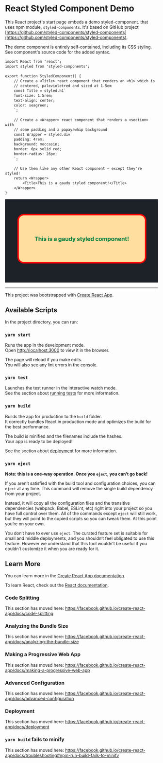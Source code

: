 # React Styled Component Demo
This React project's start page embeds a demo styled-component. 
that uses npm module, `styled-components`. It's based on GitHub project
[https://github.com/styled-components/styled-components](https://github.com/styled-components/styled-components).

The demo component is entirely self-contained, including its 
CSS styling. See component's source code for the added syntax.

````
import React from 'react';
import styled from 'styled-components';

export function StyledComponent() {
    // Create a <Title> react component that renders an <h1> which is
    // centered, palevioletred and sized at 1.5em
    const Title = styled.h1`
    font-size: 1.5rem;
    text-align: center;
    color: seagreen;
    `;

    // Create a <Wrapper> react component that renders a <section> with
    // some padding and a papayawhip background
    const Wrapper = styled.div`
    padding: 4rem;
    background: moccasin;
    border: 6px solid red;
    border-radius: 26px;
    `;

    // Use them like any other React component – except they're styled!
    return <Wrapper>
        <Title>This is a gaudy styled component!</Title>
    </Wrapper>
}
````
![./doc/styled-component-eg.png](./doc/styled-component-eg.png)

-------------
This project was bootstrapped with [Create React App](https://github.com/facebook/create-react-app).

## Available Scripts

In the project directory, you can run:

### `yarn start`

Runs the app in the development mode.<br />
Open [http://localhost:3000](http://localhost:3000) to view it in the browser.

The page will reload if you make edits.<br />
You will also see any lint errors in the console.

### `yarn test`

Launches the test runner in the interactive watch mode.<br />
See the section about [running tests](https://facebook.github.io/create-react-app/docs/running-tests) for more information.

### `yarn build`

Builds the app for production to the `build` folder.<br />
It correctly bundles React in production mode and optimizes the build for the best performance.

The build is minified and the filenames include the hashes.<br />
Your app is ready to be deployed!

See the section about [deployment](https://facebook.github.io/create-react-app/docs/deployment) for more information.

### `yarn eject`

**Note: this is a one-way operation. Once you `eject`, you can’t go back!**

If you aren’t satisfied with the build tool and configuration choices, you can `eject` at any time. This command will remove the single build dependency from your project.

Instead, it will copy all the configuration files and the transitive dependencies (webpack, Babel, ESLint, etc) right into your project so you have full control over them. All of the commands except `eject` will still work, but they will point to the copied scripts so you can tweak them. At this point you’re on your own.

You don’t have to ever use `eject`. The curated feature set is suitable for small and middle deployments, and you shouldn’t feel obligated to use this feature. However we understand that this tool wouldn’t be useful if you couldn’t customize it when you are ready for it.

## Learn More

You can learn more in the [Create React App documentation](https://facebook.github.io/create-react-app/docs/getting-started).

To learn React, check out the [React documentation](https://reactjs.org/).

### Code Splitting

This section has moved here: https://facebook.github.io/create-react-app/docs/code-splitting

### Analyzing the Bundle Size

This section has moved here: https://facebook.github.io/create-react-app/docs/analyzing-the-bundle-size

### Making a Progressive Web App

This section has moved here: https://facebook.github.io/create-react-app/docs/making-a-progressive-web-app

### Advanced Configuration

This section has moved here: https://facebook.github.io/create-react-app/docs/advanced-configuration

### Deployment

This section has moved here: https://facebook.github.io/create-react-app/docs/deployment

### `yarn build` fails to minify

This section has moved here: https://facebook.github.io/create-react-app/docs/troubleshooting#npm-run-build-fails-to-minify
